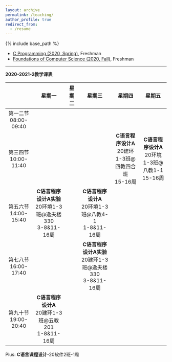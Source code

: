 ```yaml
---
layout: archive
permalink: /teaching/
author_profile: true
redirect_from:
  - /resume
---
```


{% include base_path %}

* [C Programming (2020, Spring)](http://guoshengkang.github.io/teaching/2020-spring-c-programming), Freshman
* [Foundations of Computer Science (2020, Fall)](http://guoshengkang.github.io/teaching/2020-fall-foundations-of-computer-science), Freshman

- - -

**2020-2021-2教学课表**

|        |星期一|星期二|星期三|星期四|星期五|
| :----: | :----: | :----: | :----: | :----: | :----: |
|第一二节<br>08:00-09:40|	|	 |	 |	 |	|
|第三四节<br>10:00-11:40|	|	|	|**C语言程序设计A**<br>20建环1-3班@四教四合班<br>15-16周|**C语言程序设计A**<br>20环境1-3班@八教1-1<br>15-16周|
|第五六节<br>14:00-15:40|**C语言程序设计A实验**<br>20环境1-3班@逸夫楼330<br>3-8&11-16周|	 |**C语言程序设计A**<br>20环境1-3班@八教4-1<br>1-8&11-16周|	 |	|
|第七八节<br>16:00-17:40|	|	 |**C语言程序设计A实验**<br>20建环1-3班@逸夫楼330<br>3-8&11-16周| 	|	|
|第九十节<br>19:00-20:40|**C语言程序设计A**<br>20建环1-3班@五教201<br>1-8&11-16周|	|	|	 |	|

Plus: **C语言课程设计**-20软件2班-1周